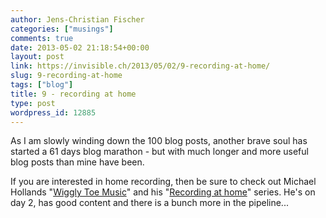 ```yaml
---
author: Jens-Christian Fischer
categories: ["musings"]
comments: true
date: 2013-05-02 21:18:54+00:00
layout: post
link: https://invisible.ch/2013/05/02/9-recording-at-home/
slug: 9-recording-at-home
tags: ["blog"]
title: 9 - recording at home
type: post
wordpress_id: 12885
---
```


As I am slowly winding down the 100 blog posts, another brave soul has started a 61 days blog marathon - but with much longer and more useful blog posts than mine have been.

If you are interested in home recording, then be sure to check out Michael Hollands "[Wiggly Toe Music](https://wigglytoesmusic.com)" and his "[Recording at home](https://wigglytoesmusic.com/recording-at-home-introduction/)" series. He's on day 2, has good content and there is a bunch more in the pipeline...
